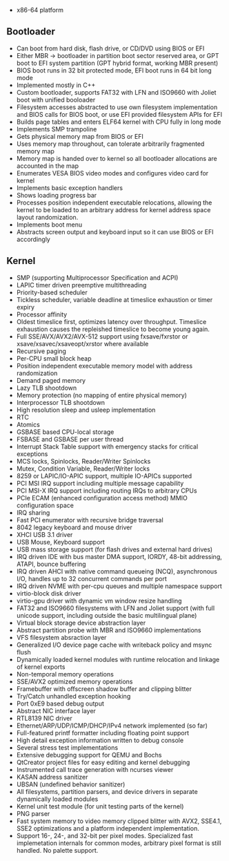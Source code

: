 - x86-64 platform

## Bootloader

- Can boot from hard disk, flash drive, or CD/DVD using BIOS or EFI
- Either MBR -> bootloader in partition boot sector reserved area,
  or GPT boot to EFI system partition (GPT hybrid format, working MBR present)
- BIOS boot runs in 32 bit protected mode, EFI boot runs in 64 bit long mode
- Implemented mostly in C++
- Custom bootloader, supports FAT32 with LFN and ISO9660 with Joliet
  boot with unified booloader
- Filesystem accesses abstracted to use own filesystem implementation
  and BIOS calls for BIOS boot, or use EFI provided filesystem APIs for EFI
- Builds page tables and enters ELF64 kernel with CPU fully in long mode
- Implements SMP trampoline
- Gets physical memory map from BIOS or EFI
- Uses memory map throughout, can tolerate arbitrarily fragmented memory map
- Memory map is handed over to kernel so all bootloader allocations are
  accounted in the map
- Enumerates VESA BIOS video modes and configures video card for kernel
- Implements basic exception handlers
- Shows loading progress bar
- Processes position independent executable relocations, allowing the
  kernel to be loaded to an arbitrary address for kernel address space
  layout randomization.
- Implements boot menu
- Abstracts screen output and keyboard input so it can use BIOS
  or EFI accordingly

## Kernel

- SMP (supporting Multiprocessor Specification and ACPI)
- LAPIC timer driven preemptive multithreading
- Priority-based scheduler
- Tickless scheduler, variable deadline at timeslice exhaustion or timer expiry
- Processor affinity
- Oldest timeslice first, optimizes latency over throughput. Timeslice
  exhaustion causes the repleished timeslice to become young again.
- Full SSE/AVX/AVX2/AVX-512 support using
  fxsave/fxrstor or xsave/xsavec/xsaveopt/xrstor where available
- Recursive paging
- Per-CPU small block heap
- Position independent executable memory model with address randomization
- Demand paged memory
- Lazy TLB shootdown
- Memory protection (no mapping of entire physical memory)
- Interprocessor TLB shootdown
- High resolution sleep and usleep implementation
- RTC
- Atomics
- GSBASE based CPU-local storage
- FSBASE and GSBASE per user thread
- Interrupt Stack Table support with emergency stacks for critical exceptions
- MCS locks, Spinlocks, Reader/Writer Spinlocks
- Mutex, Condition Variable, Reader/Writer locks
- 8259 or LAPIC/IO-APIC support, multiple IO-APICs supported
- PCI MSI IRQ support including multiple message capability
- PCI MSI-X IRQ support including routing IRQs to arbitrary CPUs
- PCIe ECAM (enhanced configuration access method) MMIO configuration space
- IRQ sharing
- Fast PCI enumerator with recursive bridge traversal
- 8042 legacy keyboard and mouse driver
- XHCI USB 3.1 driver
- USB Mouse, Keyboard support
- USB mass storage support (for flash drives and external hard drives)
- IRQ driven IDE with bus master DMA support, IORDY, 48-bit addressing, ATAPI,
  bounce buffering
- IRQ driven AHCI with native command queueing (NCQ), asynchronous I/O,
  handles up to 32 concurrent commands per port
- IRQ driven NVME with per-cpu queues and multiple namespace support
- virtio-block disk driver
- virtio-gpu driver with dynamic vm window resize handling
- FAT32 and ISO9660 filesystems with LFN and Joliet support
  (with full unicode support, including outside the basic multilingual plane)
- Virtual block storage device abstraction layer
- Abstract partition probe with MBR and ISO9660 implementations
- VFS filesystem absraction layer
- Generalized I/O device page cache with writeback policy and msync flush
- Dynamically loaded kernel modules with runtime relocation and
  linkage of kernel exports
- Non-temporal memory operations
- SSE/AVX2 optimized memory operations
- Framebuffer with offscreen shadow buffer and clipping blitter
- Try/Catch unhandled exception hooking
- Port 0xE9 based debug output
- Abstract NIC interface layer
- RTL8139 NIC driver
- Ethernet/ARP/UDP/ICMP/DHCP/IPv4 network implemented (so far)
- Full-featured printf formatter including floating point support
- High detail exception information written to debug console
- Several stress test implementations
- Extensive debugging support for QEMU and Bochs
- QtCreator project files for easy editing and kernel debugging
- Instrumented call trace generation with ncurses viewer
- KASAN address sanitizer
- UBSAN (undefined behavior sanitizer)
- All filesystems, partition parsers, and device drivers in separate
  dynamically loaded modules
- Kernel unit test module (for unit testing parts of the kernel)
- PNG parser
- Fast system memory to video memory clipped blitter with AVX2, SSE4.1, SSE2
  optimizations and a platform independent implementation.
- Support 16-, 24-, and 32-bit per pixel modes. Specialized fast implemetation
  internals for common modes, arbitrary pixel format is still handled. No
  palette support.
